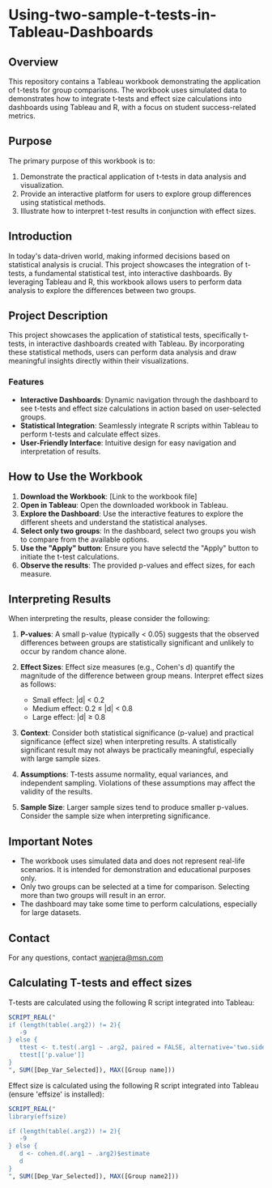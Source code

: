 # Using-two-sample-t-tests-in-Tableau-Dashboards
## Overview
This repository contains a Tableau workbook demonstrating the application of t-tests for group comparisons. The workbook uses simulated data to demonstrates how to integrate t-tests and effect size calculations into dashboards using Tableau and R, with a focus on student success-related metrics.

## Purpose
The primary purpose of this workbook is to:
1. Demonstrate the practical application of t-tests in data analysis and visualization.
2. Provide an interactive platform for users to explore group differences using statistical methods.
3. Illustrate how to interpret t-test results in conjunction with effect sizes.


## Introduction

In today's data-driven world, making informed decisions based on statistical analysis is crucial. This project showcases the integration of t-tests, a fundamental statistical test, into interactive dashboards. By leveraging Tableau and R, this workbook allows users to perform data analysis to explore the differences between two groups.

## Project Description

This project showcases the application of statistical tests, specifically t-tests, in interactive dashboards created with Tableau. By incorporating these statistical methods, users can perform data analysis and draw meaningful insights directly within their visualizations.

### Features
- **Interactive Dashboards**: Dynamic navigation through the dashboard to see t-tests and effect size calculations in action based on user-selected groups.
- **Statistical Integration**: Seamlessly integrate R scripts within Tableau to perform t-tests and calculate effect sizes.
- **User-Friendly Interface**: Intuitive design for easy navigation and interpretation of results.

## How to Use the Workbook

1. **Download the Workbook**: [Link to the workbook file]
2. **Open in Tableau**: Open the downloaded workbook in Tableau.
3. **Explore the Dashboard**: Use the interactive features to explore the different sheets and understand the statistical analyses.
4. **Select only two groups**: In the dashboard, select two groups you wish to compare from the available options.
5. **Use the "Apply" button**: Ensure you have selectd the "Apply" button to initiate the t-test calculations.
6. **Observe the results**: The provided p-values and effect sizes, for each measure.

## Interpreting Results
When interpreting the results, please consider the following:

1. **P-values**: A small p-value (typically < 0.05) suggests that the observed differences between groups are statistically significant and unlikely to occur by random chance alone.

2. **Effect Sizes**: Effect size measures (e.g., Cohen's d) quantify the magnitude of the difference between group means. Interpret effect sizes as follows:
   - Small effect: |d| < 0.2
   - Medium effect: 0.2 ≤ |d| < 0.8
   - Large effect: |d| ≥ 0.8

3. **Context**: Consider both statistical significance (p-value) and practical significance (effect size) when interpreting results. A statistically significant result may not always be practically meaningful, especially with large sample sizes.

4. **Assumptions**: T-tests assume normality, equal variances, and independent sampling. Violations of these assumptions may affect the validity of the results.

5. **Sample Size**: Larger sample sizes tend to produce smaller p-values. Consider the sample size when interpreting significance.

## Important Notes
- The workbook uses simulated data and does not represent real-life scenarios. It is intended for demonstration and educational purposes only.
- Only two groups can be selected at a time for comparison. Selecting more than two groups will result in an error.
- The dashboard may take some time to perform calculations, especially for large datasets.
  
## Contact
For any questions, contact wanjera@msn.com

## Calculating T-tests and effect sizes

T-tests are calculated using the following R script integrated into Tableau:

```r
SCRIPT_REAL("
if (length(table(.arg2)) != 2){
   -9
} else {
   ttest <- t.test(.arg1 ~ .arg2, paired = FALSE, alternative='two.sided')
   ttest[['p.value']]
}
", SUM([Dep_Var_Selected]), MAX([Group name]))
```

Effect size is calculated using the following R script integrated into Tableau (ensure 'effsize' is installed):


```r
SCRIPT_REAL("
library(effsize)

if (length(table(.arg2)) != 2){
   -9
} else {
   d <- cohen.d(.arg1 ~ .arg2)$estimate
   d
}
", SUM([Dep_Var_Selected]), MAX([Group name2]))

